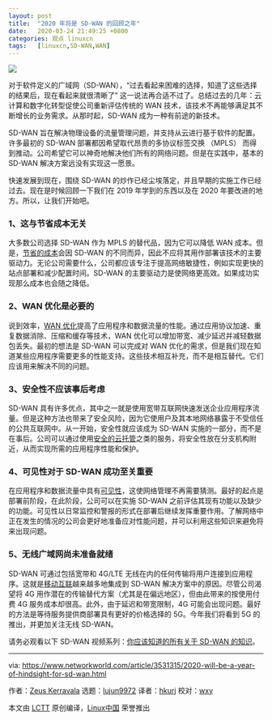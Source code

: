 ```yaml
---
layout: post
title:	"2020 年将是 SD-WAN 的回顾之年"
date:	2020-03-24 21:49:25 +0800 
categories:	观点 linuxcn 
tags:	[linuxcn,SD-WAN,WAN]
---
```



![](/Asserts/Images//attachment/album/202003/24/214846icn2ug1722m7nfm7.jpg)


对于软件定义的广域网（SD-WAN），“过去看起来困难的选择，知道了这些选择的结果后，现在看起来就很清晰了” 这一说法再合适不过了。总结过去的几年：云计算和数字化转型促使公司重新评估传统的 WAN 技术，该技术不再能够满足其不断增长的业务需求。从那时起，SD-WAN 成为一种有前途的新技术。


SD-WAN 旨在解决物理设备的流量管理问题，并支持从云进行基于软件的配置。许多最初的 SD-WAN 部署都因希望取代昂贵的多协议标签交换 （MPLS） 而得到推动。公司希望它可以神奇地解决他们所有的网络问题。但是在实践中，基本的 SD-WAN 解决方案远没有实现这一愿景。


快速发展到现在，围绕 SD-WAN 的炒作已经尘埃落定，并且早期的实施工作已经过去。现在是时候回顾一下我们在 2019 年学到的东西以及在 2020 年要改进的地方。所以，让我们开始吧。


### 1、这与节省成本无关


大多数公司选择 SD-WAN 作为 MPLS 的替代品，因为它可以降低 WAN 成本。但是，[节省的成本](https://blog.silver-peak.com/to-maximize-the-value-of-sd-wan-look-past-hardware-savings)会因 SD-WAN 的不同而异，因此不应将其用作部署该技术的主要驱动力。无论公司需要什么，公司都应该专注于提高网络敏捷性，例如实现更快的站点部署和减少配置时间。SD-WAN 的主要驱动力是使网络更高效。如果成功实现那么成本也会随之降低。


### 2、WAN 优化是必要的


说到效率，[WAN 优化](https://blog.silver-peak.com/sd-wan-vs-wan-optimization)提高了应用程序和数据流量的性能。通过应用协议加速、重复数据消除、压缩和缓存等技术，WAN 优化可以增加带宽、减少延迟并减轻数据包丢失。最初的想法是 SD-WAN 可以完成对 WAN 优化的需求，但是我们现在知道某些应用程序需要更多的性能支持。这些技术相互补充，而不是相互替代。它们应该用来解决不同的问题。


### 3、安全性不应该事后考虑


SD-WAN 具有许多优点，其中之一就是使用宽带互联网快速发送企业应用程序流量。但是这种方法也带来了安全风险，因为它使用户及其本地网络暴露于不受信任的公共互联网中。从一开始，安全性就应该成为 SD-WAN 实施的一部分，而不是在事后。公司可以通过使用[安全的云托管](https://blog.silver-peak.com/sd-wans-enable-scalable-local-internet-breakout-but-pose-security-risk)之类的服务，将安全性放在分支机构附近，从而实现所需的应用程序性能和保护。


### 4、可见性对于 SD-WAN 成功至关重要


在应用程序和数据流量中具有[可见性](https://blog.silver-peak.com/know-the-true-business-drivers-for-sd-wan)，这使网络管理不再需要猜测。最好的起点是部署前阶段，在此阶段，公司可以在实施 SD-WAN 之前评估其现有功能以及缺少的功能。可见性以日常监控和警报的形式在部署后继续发挥重要作用。了解网络中正在发生的情况的公司会更好地准备应对性能问题，并可以利用这些知识来避免将来出现问题。


### 5、无线广域网尚未准备就绪


SD-WAN 可通过包括宽带和 4G/LTE 无线在内的任何传输将用户连接到应用程序。这就是[移动互联](https://blog.silver-peak.com/mobility-and-sd-wan-part-1-sd-wan-with-4g-lte-is-a-reality)越来越多地集成到 SD-WAN 解决方案中的原因。尽管公司渴望将 4G 用作潜在的传输替代方案（尤其是在偏远地区），但由此带来的按使用付费 4G 服务成本却很高。此外，由于延迟和带宽限制，4G 可能会出现问题。最好的方法是等待服务提供商部署具有更好的价格选择的 5G。今年我们将看到 5G 的推出，并更加关注无线 SD-WAN。


请务必观看以下 SD-WAN 视频系列：[你应该知道的所有关于 SD-WAN 的知识](https://www.silver-peak.com/everything-you-need-to-know-about-sd-wan)。




---


via: <https://www.networkworld.com/article/3531315/2020-will-be-a-year-of-hindsight-for-sd-wan.html>


作者：[Zeus Kerravala](https://www.networkworld.com/author/Zeus-Kerravala/) 选题：[lujun9972](https://github.com/lujun9972) 译者：[hkurj](https://github.com/hkurj) 校对：[wxy](https://github.com/wxy)


本文由 [LCTT](https://github.com/LCTT/TranslateProject) 原创编译，[Linux中国](https://linux.cn/) 荣誉推出
